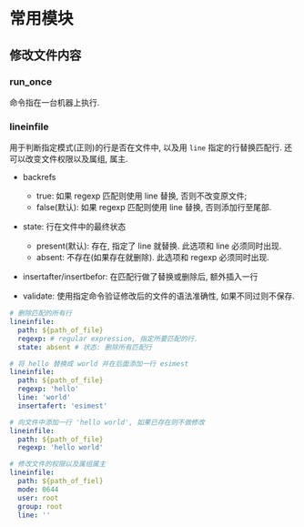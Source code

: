 # 常用模块

## 修改文件内容

### run_once

命令指在一台机器上执行.

### lineinfile

用于判断指定模式(正则)的行是否在文件中, 以及用 `line` 指定的行替换匹配行. 还可以改变文件权限以及属组, 属主.

- backrefs
  - true: 如果 regexp 匹配则使用 line 替换, 否则不改变原文件;
  - false(默认): 如果 regexp 匹配则使用 line 替换, 否则添加行至尾部.

- state: 行在文件中的最终状态
  - present(默认): 存在, 指定了 line 就替换. 此选项和 line 必须同时出现.
  - absent: 不存在(如果存在就删除). 此选项和 regexp 必须同时出现.

- insertafter/insertbefor: 在匹配行做了替换或删除后, 额外插入一行

- validate: 使用指定命令验证修改后的文件的语法准确性, 如果不同过则不保存.

```yaml
# 删除匹配的所有行
lineinfile:
  path: ${path_of_file}
  regexp: # regular expression, 指定所要匹配的行.
  state: absent # 状态: 删除所有匹配行

# 将 hello 替换成 world 并在后面添加一行 esimest
lineinfile:
  path: ${path_of_file}
  regexp: 'hello'
  line: 'world'
  insertafert: 'esimest'

# 向文件中添加一行 'hello world', 如果已存在则不做修改
lineinfile:
  path: ${path_of_file}
  regexp: 'hello world'

# 修改文件的权限以及属组属主
lineinfile:
  path: ${path_of_fiel}
  mode: 0644
  user: root
  group: root
  line: ''
```
